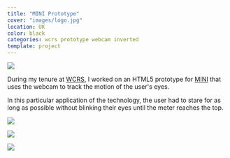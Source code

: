 ```yaml
---
title: "MINI Prototype"
cover: "images/logo.jpg"
location: UK
color: black
categories: wcrs prototype webcam inverted
template: project
---
```


![](/work/mini/images/1.png)

During my tenure at [WCRS](http://www.wcrs.com), I worked on an HTML5 prototype for [MINI](https://www.mini.co.uk) that uses the webcam to track the motion of the user's eyes.

In this particular application of the technology, the user had to stare for as long as possible without blinking their eyes until the meter reaches the top.

![](/work/mini/images/2.jpg)

![](/work/mini/images/3.jpg)

![](/work/mini/images/mini-wcrs.jpg)
